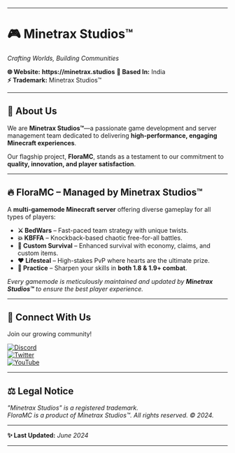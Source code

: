 
---

# **🎮 Minetrax Studios™**  
*Crafting Worlds, Building Communities*  

**🌐 Website:** __https://minetrax.studios__
**📍 Based In:** India  
**⚡ Trademark:** Minetrax Studios™  

---

## **🚀 About Us**  
We are **Minetrax Studios™**—a passionate game development and server management team dedicated to delivering **high-performance, engaging Minecraft experiences**.  

Our flagship project, **FloraMC**, stands as a testament to our commitment to **quality, innovation, and player satisfaction**.  

---

## **🔥 FloraMC – Managed by Minetrax Studios™**  
A **multi-gamemode Minecraft server** offering diverse gameplay for all types of players:  

- **⚔️ BedWars** – Fast-paced team strategy with unique twists.  
- **💥 KBFFA** – Knockback-based chaotic free-for-all battles.  
- **🌿 Custom Survival** – Enhanced survival with economy, claims, and custom items.  
- **❤️ Lifesteal** – High-stakes PvP where hearts are the ultimate prize.  
- **🏹 Practice** – Sharpen your skills in **both 1.8 & 1.9+ combat**.  

*Every gamemode is meticulously maintained and updated by **Minetrax Studios™** to ensure the best player experience.*  

---

## **📢 Connect With Us**  
Join our growing community!  

[![Discord](https://img.shields.io/badge/Discord-Join-%237289DA?style=flat&logo=discord)](https://discord.gg/hAh82s5x9f)  
[![Twitter](https://img.shields.io/badge/Twitter-Follow-%231DA1F2?style=flat&logo=twitter)](https://twitter.com/MinetraxStudios)  
[![YouTube](https://img.shields.io/badge/YouTube-Subscribe-%23FF0000?style=flat&logo=youtube)](https://youtube.com/@MinetraxStudios)  

---

## **⚖️ Legal Notice**  
*"Minetrax Studios" is a registered trademark.*  
*FloraMC is a product of Minetrax Studios™. All rights reserved. © 2024.*  

---

**✨ Last Updated:** *June 2024*  

---
